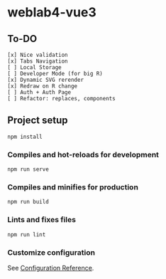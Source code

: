 # weblab4-vue3

## To-DO
```
[x] Nice validation 
[x] Tabs Navigation
[ ] Local Storage
[ ] Developer Mode (for big R)
[x] Dynamic SVG rerender
[x] Redraw on R change
[ ] Auth + Auth Page
[ ] Refactor: replaces, components
```

## Project setup
```
npm install
```

### Compiles and hot-reloads for development
```
npm run serve
```

### Compiles and minifies for production
```
npm run build
```

### Lints and fixes files
```
npm run lint
```

### Customize configuration
See [Configuration Reference](https://cli.vuejs.org/config/).
